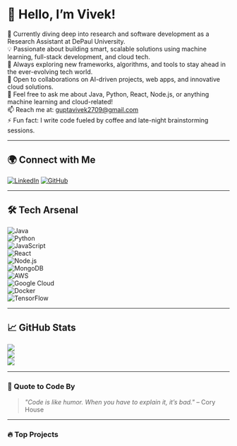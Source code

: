 # 👋 Hello, I’m Vivek!

🔬 Currently diving deep into research and software development as a Research Assistant at DePaul University.  
💡 Passionate about building smart, scalable solutions using machine learning, full-stack development, and cloud tech.  
🌱 Always exploring new frameworks, algorithms, and tools to stay ahead in the ever-evolving tech world.  
🤝 Open to collaborations on AI-driven projects, web apps, and innovative cloud solutions.  
💬 Feel free to ask me about Java, Python, React, Node.js, or anything machine learning and cloud-related!  
📫 Reach me at: guptavivek2709@gmail.com  
⚡ Fun fact: I write code fueled by coffee and late-night brainstorming sessions.

---

## 🌍 Connect with Me  
[![LinkedIn](https://img.shields.io/badge/LinkedIn-%230077B5.svg?logo=linkedin&logoColor=white)](https://linkedin.com/in/vivek-s-gupta)  [![GitHub](https://img.shields.io/badge/GitHub-%23121011.svg?logo=github&logoColor=white)](https://github.com/guptavivek2709)  

---

## 🛠️ Tech Arsenal  
![Java](https://img.shields.io/badge/Java-%23ED8B00.svg?style=for-the-badge&logo=java&logoColor=white)  
![Python](https://img.shields.io/badge/Python-%2314354C.svg?style=for-the-badge&logo=python&logoColor=white)  
![JavaScript](https://img.shields.io/badge/JavaScript-%23323330.svg?style=for-the-badge&logo=javascript&logoColor=%23F7DF1E)  
![React](https://img.shields.io/badge/React-%2320232a.svg?style=for-the-badge&logo=react&logoColor=%2361DAFB)  
![Node.js](https://img.shields.io/badge/Node.js-6DA55F?style=for-the-badge&logo=node.js&logoColor=white)  
![MongoDB](https://img.shields.io/badge/MongoDB-%234ea94b.svg?style=for-the-badge&logo=mongodb&logoColor=white)  
![AWS](https://img.shields.io/badge/AWS-%23FF9900.svg?style=for-the-badge&logo=amazon-aws&logoColor=white)  
![Google Cloud](https://img.shields.io/badge/Google%20Cloud-%234285F4.svg?style=for-the-badge&logo=google-cloud&logoColor=white)  
![Docker](https://img.shields.io/badge/Docker-%230db7ed.svg?style=for-the-badge&logo=docker&logoColor=white)  
![TensorFlow](https://img.shields.io/badge/TensorFlow-%23FF6F00.svg?style=for-the-badge&logo=tensorflow&logoColor=white)  

---

## 📈 GitHub Stats  
![](https://github-readme-stats.vercel.app/api?username=guptavivek2709&theme=dark&show_icons=true)  
![](https://github-readme-streak-stats.herokuapp.com/?user=guptavivek2709&theme=dark)  
![](https://github-readme-stats.vercel.app/api/top-langs/?username=guptavivek2709&theme=dark&layout=compact)  

---

### 💬 Quote to Code By  
> *"Code is like humor. When you have to explain it, it’s bad."* – Cory House  

---

### 🔥 Top Projects  
<!-- Add your top project links here -->

